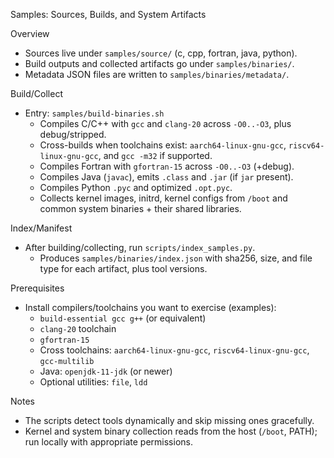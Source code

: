 Samples: Sources, Builds, and System Artifacts

Overview
- Sources live under `samples/source/` (c, cpp, fortran, java, python).
- Build outputs and collected artifacts go under `samples/binaries/`.
- Metadata JSON files are written to `samples/binaries/metadata/`.

Build/Collect
- Entry: `samples/build-binaries.sh`
  - Compiles C/C++ with `gcc` and `clang-20` across `-O0..-O3`, plus debug/stripped.
  - Cross-builds when toolchains exist: `aarch64-linux-gnu-gcc`, `riscv64-linux-gnu-gcc`, and `gcc -m32` if supported.
  - Compiles Fortran with `gfortran-15` across `-O0..-O3` (+debug).
  - Compiles Java (`javac`), emits `.class` and `.jar` (if `jar` present).
  - Compiles Python `.pyc` and optimized `.opt.pyc`.
  - Collects kernel images, initrd, kernel configs from `/boot` and common system binaries + their shared libraries.

Index/Manifest
- After building/collecting, run `scripts/index_samples.py`.
  - Produces `samples/binaries/index.json` with sha256, size, and file type for each artifact, plus tool versions.

Prerequisites
- Install compilers/toolchains you want to exercise (examples):
  - `build-essential gcc g++` (or equivalent)
  - `clang-20` toolchain
  - `gfortran-15`
  - Cross toolchains: `aarch64-linux-gnu-gcc`, `riscv64-linux-gnu-gcc`, `gcc-multilib`
  - Java: `openjdk-11-jdk` (or newer)
  - Optional utilities: `file`, `ldd`

Notes
- The scripts detect tools dynamically and skip missing ones gracefully.
- Kernel and system binary collection reads from the host (`/boot`, PATH); run locally with appropriate permissions.

